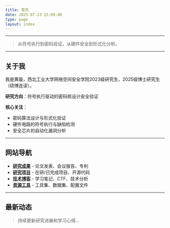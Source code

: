 ```yaml
---
title: 首页
date: 2025-07-23 15:09:40
type: page
layout: index
---
```



---

> 从符号执行到密码验证，从硬件安全到形式化分析。

---

## 关于我

我是黄璇，西北工业大学网络空间安全学院2023级研究生，2025级博士研究生（硕博连读）。

**研究方向**：符号执行驱动的密码核设计安全验证

**核心关注**：
- 密码算法设计与形式化验证
- 硬件电路的符号执行与缺陷检测
- 安全芯片的自动化漏洞分析

---

## 网站导航

- **[研究成果](/publications/)** - 论文发表、会议报告、专利
- **[研究项目](/projects/)** - 在研/已完成项目、开源代码
- **[技术博客](/blog/)** - 学习笔记、CTF、技术分析
- **[资源工具](/resources/)** - 工具集、数据集、配置文件

---

## 最新动态

> 持续更新研究进展和学习心得...
